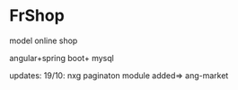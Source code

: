 # FrShop
model online shop

angular+spring boot+ mysql

updates:
  19/10: nxg paginaton module added=> ang-market
